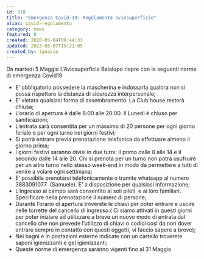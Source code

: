 ```yaml
---
id: 218
title: "Emergenza Covid-19: Regolamento aviosuperficie"
alias: covid-regolamento
category: news
featured: 0
created: 2020-05-04T09:44:33
updated: 2023-05-07T15:21:05
created_by: ignazio
---
```

<p>
 <span>
  Da martedi 5 Maggio L’Aviosuperficie Baialupo riapre con le seguenti norme di emergenza Covid19
 </span>
</p>
<ul>
 <li>
  <span>
   E’ obbligatorio possedere la mascherina e indossarla qualora non si possa rispettare la distanza di sicurezza interpersonale;
  </span>
 </li>
 <li>
  <span>
   E’ vietata qualsiasi forma di assembramento. La Club house resterà chiusa;
  </span>
 </li>
 <li>
  <span>
   L’orario di apertura è dalle 8:00 alle 20:00. Il Lunedi è chiuso per sanificazioni;
  </span>
 </li>
 <li>
  <span>
   L’entrata sarà consentita per un massimo di 20 persone per ogni giorno feriale e per ogni turno nei giorni festivi;
  </span>
 </li>
 <li>
  <span>
   Si potrà entrare previa prenotazione telefonica da effettuare almeno il giorno prima;
  </span>
 </li>
 <li>
  <span>
   I giorni festivi saranno divisi in due turni: il primo dalle 8 alle 14 e il secondo dalle 14 alle 20. Chi si prenota per un turno non potrà usufruire per un altro turno nello stesso week-end in modo da permettere a tutti di venire a volare ogni settimana;
  </span>
 </li>
 <li>
  <span>
   E’ possibile prenotarsi telefonicamente o tramite whatsapp al numero 3883091077  (Samuele). E’ a disposizione per qualsiasi informazione;
  </span>
 </li>
 <li>
  <span>
   L’ingresso al campo sarà consentito ai soli piloti  e ai loro familiari. Specificare nella prenotazione il numero di persone;
  </span>
 </li>
 <li>
  <span>
   Durante l’orario di apertura troverete le chiavi per poter entrare e uscire nelle torrette del cancello di ingresso.( Ci siamo attivati in questi giorni per poter iniziare ad utilizzare a breve un nuovo modo di entrata dal cancello che non prevede l’utilizzo di chiavi o codici così da non dover entrare sempre in contatto con questi oggetti, vi faccio sapere a breve);
  </span>
 </li>
 <li>
  <span>
   Nei bagni e in postazioni esterne indicate con un cartello troverete saponi igienizzanti e gel igienizzanti;
  </span>
 </li>
 <li>
  <span>
   Queste norme di emergenza saranno vigenti fino al 31 Maggio
  </span>
 </li>
</ul>
